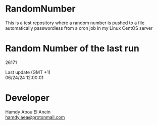 # RandomNumber    
This is a test repository where a random number is pushed to a file automatically passwordless from a cron job in my Linux CentOS server    
# Random Number of the last run   
26171
      
Last update (GMT +1)    
06/24/24 12:00:01
# Developer    
Hamdy Abou El Anein   
hamdy.aea@protonmail.com
